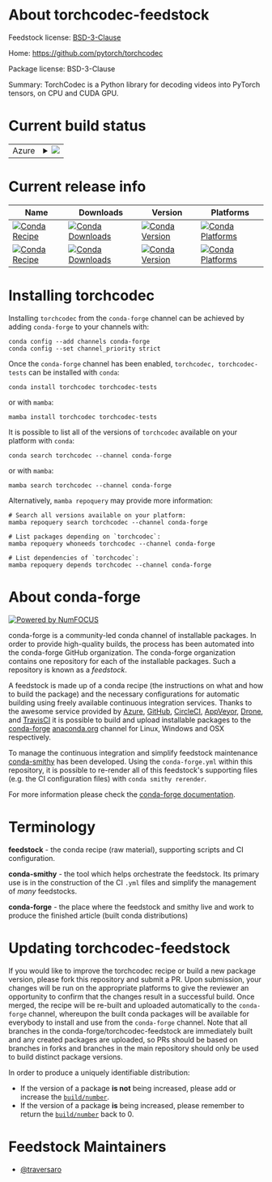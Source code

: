 About torchcodec-feedstock
==========================

Feedstock license: [BSD-3-Clause](https://github.com/conda-forge/torchcodec-feedstock/blob/main/LICENSE.txt)

Home: https://github.com/pytorch/torchcodec

Package license: BSD-3-Clause

Summary: TorchCodec is a Python library for decoding videos into PyTorch tensors, on CPU and CUDA GPU.

Current build status
====================


<table>
    
  <tr>
    <td>Azure</td>
    <td>
      <details>
        <summary>
          <a href="https://dev.azure.com/conda-forge/feedstock-builds/_build/latest?definitionId=25291&branchName=main">
            <img src="https://dev.azure.com/conda-forge/feedstock-builds/_apis/build/status/torchcodec-feedstock?branchName=main">
          </a>
        </summary>
        <table>
          <thead><tr><th>Variant</th><th>Status</th></tr></thead>
          <tbody><tr>
              <td>linux_64_cuda_compiler_version12.6python3.10.____cpython</td>
              <td>
                <a href="https://dev.azure.com/conda-forge/feedstock-builds/_build/latest?definitionId=25291&branchName=main">
                  <img src="https://dev.azure.com/conda-forge/feedstock-builds/_apis/build/status/torchcodec-feedstock?branchName=main&jobName=linux&configuration=linux%20linux_64_cuda_compiler_version12.6python3.10.____cpython" alt="variant">
                </a>
              </td>
            </tr><tr>
              <td>linux_64_cuda_compiler_version12.6python3.11.____cpython</td>
              <td>
                <a href="https://dev.azure.com/conda-forge/feedstock-builds/_build/latest?definitionId=25291&branchName=main">
                  <img src="https://dev.azure.com/conda-forge/feedstock-builds/_apis/build/status/torchcodec-feedstock?branchName=main&jobName=linux&configuration=linux%20linux_64_cuda_compiler_version12.6python3.11.____cpython" alt="variant">
                </a>
              </td>
            </tr><tr>
              <td>linux_64_cuda_compiler_version12.6python3.12.____cpython</td>
              <td>
                <a href="https://dev.azure.com/conda-forge/feedstock-builds/_build/latest?definitionId=25291&branchName=main">
                  <img src="https://dev.azure.com/conda-forge/feedstock-builds/_apis/build/status/torchcodec-feedstock?branchName=main&jobName=linux&configuration=linux%20linux_64_cuda_compiler_version12.6python3.12.____cpython" alt="variant">
                </a>
              </td>
            </tr><tr>
              <td>linux_64_cuda_compiler_version12.6python3.13.____cp313</td>
              <td>
                <a href="https://dev.azure.com/conda-forge/feedstock-builds/_build/latest?definitionId=25291&branchName=main">
                  <img src="https://dev.azure.com/conda-forge/feedstock-builds/_apis/build/status/torchcodec-feedstock?branchName=main&jobName=linux&configuration=linux%20linux_64_cuda_compiler_version12.6python3.13.____cp313" alt="variant">
                </a>
              </td>
            </tr><tr>
              <td>linux_64_cuda_compiler_version12.6python3.9.____cpython</td>
              <td>
                <a href="https://dev.azure.com/conda-forge/feedstock-builds/_build/latest?definitionId=25291&branchName=main">
                  <img src="https://dev.azure.com/conda-forge/feedstock-builds/_apis/build/status/torchcodec-feedstock?branchName=main&jobName=linux&configuration=linux%20linux_64_cuda_compiler_version12.6python3.9.____cpython" alt="variant">
                </a>
              </td>
            </tr><tr>
              <td>linux_64_cuda_compiler_versionNonepython3.10.____cpython</td>
              <td>
                <a href="https://dev.azure.com/conda-forge/feedstock-builds/_build/latest?definitionId=25291&branchName=main">
                  <img src="https://dev.azure.com/conda-forge/feedstock-builds/_apis/build/status/torchcodec-feedstock?branchName=main&jobName=linux&configuration=linux%20linux_64_cuda_compiler_versionNonepython3.10.____cpython" alt="variant">
                </a>
              </td>
            </tr><tr>
              <td>linux_64_cuda_compiler_versionNonepython3.11.____cpython</td>
              <td>
                <a href="https://dev.azure.com/conda-forge/feedstock-builds/_build/latest?definitionId=25291&branchName=main">
                  <img src="https://dev.azure.com/conda-forge/feedstock-builds/_apis/build/status/torchcodec-feedstock?branchName=main&jobName=linux&configuration=linux%20linux_64_cuda_compiler_versionNonepython3.11.____cpython" alt="variant">
                </a>
              </td>
            </tr><tr>
              <td>linux_64_cuda_compiler_versionNonepython3.12.____cpython</td>
              <td>
                <a href="https://dev.azure.com/conda-forge/feedstock-builds/_build/latest?definitionId=25291&branchName=main">
                  <img src="https://dev.azure.com/conda-forge/feedstock-builds/_apis/build/status/torchcodec-feedstock?branchName=main&jobName=linux&configuration=linux%20linux_64_cuda_compiler_versionNonepython3.12.____cpython" alt="variant">
                </a>
              </td>
            </tr><tr>
              <td>linux_64_cuda_compiler_versionNonepython3.13.____cp313</td>
              <td>
                <a href="https://dev.azure.com/conda-forge/feedstock-builds/_build/latest?definitionId=25291&branchName=main">
                  <img src="https://dev.azure.com/conda-forge/feedstock-builds/_apis/build/status/torchcodec-feedstock?branchName=main&jobName=linux&configuration=linux%20linux_64_cuda_compiler_versionNonepython3.13.____cp313" alt="variant">
                </a>
              </td>
            </tr><tr>
              <td>linux_64_cuda_compiler_versionNonepython3.9.____cpython</td>
              <td>
                <a href="https://dev.azure.com/conda-forge/feedstock-builds/_build/latest?definitionId=25291&branchName=main">
                  <img src="https://dev.azure.com/conda-forge/feedstock-builds/_apis/build/status/torchcodec-feedstock?branchName=main&jobName=linux&configuration=linux%20linux_64_cuda_compiler_versionNonepython3.9.____cpython" alt="variant">
                </a>
              </td>
            </tr><tr>
              <td>osx_64_python3.10.____cpython</td>
              <td>
                <a href="https://dev.azure.com/conda-forge/feedstock-builds/_build/latest?definitionId=25291&branchName=main">
                  <img src="https://dev.azure.com/conda-forge/feedstock-builds/_apis/build/status/torchcodec-feedstock?branchName=main&jobName=osx&configuration=osx%20osx_64_python3.10.____cpython" alt="variant">
                </a>
              </td>
            </tr><tr>
              <td>osx_64_python3.11.____cpython</td>
              <td>
                <a href="https://dev.azure.com/conda-forge/feedstock-builds/_build/latest?definitionId=25291&branchName=main">
                  <img src="https://dev.azure.com/conda-forge/feedstock-builds/_apis/build/status/torchcodec-feedstock?branchName=main&jobName=osx&configuration=osx%20osx_64_python3.11.____cpython" alt="variant">
                </a>
              </td>
            </tr><tr>
              <td>osx_64_python3.12.____cpython</td>
              <td>
                <a href="https://dev.azure.com/conda-forge/feedstock-builds/_build/latest?definitionId=25291&branchName=main">
                  <img src="https://dev.azure.com/conda-forge/feedstock-builds/_apis/build/status/torchcodec-feedstock?branchName=main&jobName=osx&configuration=osx%20osx_64_python3.12.____cpython" alt="variant">
                </a>
              </td>
            </tr><tr>
              <td>osx_64_python3.13.____cp313</td>
              <td>
                <a href="https://dev.azure.com/conda-forge/feedstock-builds/_build/latest?definitionId=25291&branchName=main">
                  <img src="https://dev.azure.com/conda-forge/feedstock-builds/_apis/build/status/torchcodec-feedstock?branchName=main&jobName=osx&configuration=osx%20osx_64_python3.13.____cp313" alt="variant">
                </a>
              </td>
            </tr><tr>
              <td>osx_64_python3.9.____cpython</td>
              <td>
                <a href="https://dev.azure.com/conda-forge/feedstock-builds/_build/latest?definitionId=25291&branchName=main">
                  <img src="https://dev.azure.com/conda-forge/feedstock-builds/_apis/build/status/torchcodec-feedstock?branchName=main&jobName=osx&configuration=osx%20osx_64_python3.9.____cpython" alt="variant">
                </a>
              </td>
            </tr><tr>
              <td>osx_arm64_python3.10.____cpython</td>
              <td>
                <a href="https://dev.azure.com/conda-forge/feedstock-builds/_build/latest?definitionId=25291&branchName=main">
                  <img src="https://dev.azure.com/conda-forge/feedstock-builds/_apis/build/status/torchcodec-feedstock?branchName=main&jobName=osx&configuration=osx%20osx_arm64_python3.10.____cpython" alt="variant">
                </a>
              </td>
            </tr><tr>
              <td>osx_arm64_python3.11.____cpython</td>
              <td>
                <a href="https://dev.azure.com/conda-forge/feedstock-builds/_build/latest?definitionId=25291&branchName=main">
                  <img src="https://dev.azure.com/conda-forge/feedstock-builds/_apis/build/status/torchcodec-feedstock?branchName=main&jobName=osx&configuration=osx%20osx_arm64_python3.11.____cpython" alt="variant">
                </a>
              </td>
            </tr><tr>
              <td>osx_arm64_python3.12.____cpython</td>
              <td>
                <a href="https://dev.azure.com/conda-forge/feedstock-builds/_build/latest?definitionId=25291&branchName=main">
                  <img src="https://dev.azure.com/conda-forge/feedstock-builds/_apis/build/status/torchcodec-feedstock?branchName=main&jobName=osx&configuration=osx%20osx_arm64_python3.12.____cpython" alt="variant">
                </a>
              </td>
            </tr><tr>
              <td>osx_arm64_python3.13.____cp313</td>
              <td>
                <a href="https://dev.azure.com/conda-forge/feedstock-builds/_build/latest?definitionId=25291&branchName=main">
                  <img src="https://dev.azure.com/conda-forge/feedstock-builds/_apis/build/status/torchcodec-feedstock?branchName=main&jobName=osx&configuration=osx%20osx_arm64_python3.13.____cp313" alt="variant">
                </a>
              </td>
            </tr><tr>
              <td>osx_arm64_python3.9.____cpython</td>
              <td>
                <a href="https://dev.azure.com/conda-forge/feedstock-builds/_build/latest?definitionId=25291&branchName=main">
                  <img src="https://dev.azure.com/conda-forge/feedstock-builds/_apis/build/status/torchcodec-feedstock?branchName=main&jobName=osx&configuration=osx%20osx_arm64_python3.9.____cpython" alt="variant">
                </a>
              </td>
            </tr>
          </tbody>
        </table>
      </details>
    </td>
  </tr>
</table>

Current release info
====================

| Name | Downloads | Version | Platforms |
| --- | --- | --- | --- |
| [![Conda Recipe](https://img.shields.io/badge/recipe-torchcodec-green.svg)](https://anaconda.org/conda-forge/torchcodec) | [![Conda Downloads](https://img.shields.io/conda/dn/conda-forge/torchcodec.svg)](https://anaconda.org/conda-forge/torchcodec) | [![Conda Version](https://img.shields.io/conda/vn/conda-forge/torchcodec.svg)](https://anaconda.org/conda-forge/torchcodec) | [![Conda Platforms](https://img.shields.io/conda/pn/conda-forge/torchcodec.svg)](https://anaconda.org/conda-forge/torchcodec) |
| [![Conda Recipe](https://img.shields.io/badge/recipe-torchcodec--tests-green.svg)](https://anaconda.org/conda-forge/torchcodec-tests) | [![Conda Downloads](https://img.shields.io/conda/dn/conda-forge/torchcodec-tests.svg)](https://anaconda.org/conda-forge/torchcodec-tests) | [![Conda Version](https://img.shields.io/conda/vn/conda-forge/torchcodec-tests.svg)](https://anaconda.org/conda-forge/torchcodec-tests) | [![Conda Platforms](https://img.shields.io/conda/pn/conda-forge/torchcodec-tests.svg)](https://anaconda.org/conda-forge/torchcodec-tests) |

Installing torchcodec
=====================

Installing `torchcodec` from the `conda-forge` channel can be achieved by adding `conda-forge` to your channels with:

```
conda config --add channels conda-forge
conda config --set channel_priority strict
```

Once the `conda-forge` channel has been enabled, `torchcodec, torchcodec-tests` can be installed with `conda`:

```
conda install torchcodec torchcodec-tests
```

or with `mamba`:

```
mamba install torchcodec torchcodec-tests
```

It is possible to list all of the versions of `torchcodec` available on your platform with `conda`:

```
conda search torchcodec --channel conda-forge
```

or with `mamba`:

```
mamba search torchcodec --channel conda-forge
```

Alternatively, `mamba repoquery` may provide more information:

```
# Search all versions available on your platform:
mamba repoquery search torchcodec --channel conda-forge

# List packages depending on `torchcodec`:
mamba repoquery whoneeds torchcodec --channel conda-forge

# List dependencies of `torchcodec`:
mamba repoquery depends torchcodec --channel conda-forge
```


About conda-forge
=================

[![Powered by
NumFOCUS](https://img.shields.io/badge/powered%20by-NumFOCUS-orange.svg?style=flat&colorA=E1523D&colorB=007D8A)](https://numfocus.org)

conda-forge is a community-led conda channel of installable packages.
In order to provide high-quality builds, the process has been automated into the
conda-forge GitHub organization. The conda-forge organization contains one repository
for each of the installable packages. Such a repository is known as a *feedstock*.

A feedstock is made up of a conda recipe (the instructions on what and how to build
the package) and the necessary configurations for automatic building using freely
available continuous integration services. Thanks to the awesome service provided by
[Azure](https://azure.microsoft.com/en-us/services/devops/), [GitHub](https://github.com/),
[CircleCI](https://circleci.com/), [AppVeyor](https://www.appveyor.com/),
[Drone](https://cloud.drone.io/welcome), and [TravisCI](https://travis-ci.com/)
it is possible to build and upload installable packages to the
[conda-forge](https://anaconda.org/conda-forge) [anaconda.org](https://anaconda.org/)
channel for Linux, Windows and OSX respectively.

To manage the continuous integration and simplify feedstock maintenance
[conda-smithy](https://github.com/conda-forge/conda-smithy) has been developed.
Using the ``conda-forge.yml`` within this repository, it is possible to re-render all of
this feedstock's supporting files (e.g. the CI configuration files) with ``conda smithy rerender``.

For more information please check the [conda-forge documentation](https://conda-forge.org/docs/).

Terminology
===========

**feedstock** - the conda recipe (raw material), supporting scripts and CI configuration.

**conda-smithy** - the tool which helps orchestrate the feedstock.
                   Its primary use is in the construction of the CI ``.yml`` files
                   and simplify the management of *many* feedstocks.

**conda-forge** - the place where the feedstock and smithy live and work to
                  produce the finished article (built conda distributions)


Updating torchcodec-feedstock
=============================

If you would like to improve the torchcodec recipe or build a new
package version, please fork this repository and submit a PR. Upon submission,
your changes will be run on the appropriate platforms to give the reviewer an
opportunity to confirm that the changes result in a successful build. Once
merged, the recipe will be re-built and uploaded automatically to the
`conda-forge` channel, whereupon the built conda packages will be available for
everybody to install and use from the `conda-forge` channel.
Note that all branches in the conda-forge/torchcodec-feedstock are
immediately built and any created packages are uploaded, so PRs should be based
on branches in forks and branches in the main repository should only be used to
build distinct package versions.

In order to produce a uniquely identifiable distribution:
 * If the version of a package **is not** being increased, please add or increase
   the [``build/number``](https://docs.conda.io/projects/conda-build/en/latest/resources/define-metadata.html#build-number-and-string).
 * If the version of a package **is** being increased, please remember to return
   the [``build/number``](https://docs.conda.io/projects/conda-build/en/latest/resources/define-metadata.html#build-number-and-string)
   back to 0.

Feedstock Maintainers
=====================

* [@traversaro](https://github.com/traversaro/)


<!-- dummy commit to enable rerendering -->

